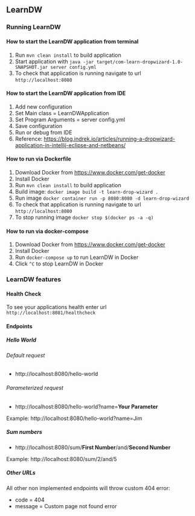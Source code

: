 ## LearnDW


### Running LearnDW


#### How to start the LearnDW application from terminal

1. Run `mvn clean install` to build application
1. Start application with `java -jar target/com-learn-dropwizard-1.0-SNAPSHOT.jar server config.yml`
1. To check that application is running navigate to url `http://localhost:8080`

#### How to start the LearnDW application from IDE

1. Add new configuration
1. Set Main class = LearnDWApplication
1. Set Program Arguments = server config.yml
1. Save configuration
1. Run or debug from IDE
1. Reference: https://blog.indrek.io/articles/running-a-dropwizard-application-in-intellij-eclipse-and-netbeans/

#### How to run via Dockerfile

1. Download Docker from https://www.docker.com/get-docker
1. Install Docker
1. Run `mvn clean install` to build application
1. Build image: `docker image build -t learn-drop-wizard .`
1. Run image `docker container run -p 8080:8080 -d learn-drop-wizard`
1. To check that application is running navigate to url `http://localhost:8080`
1. To stop running image `docker stop $(docker ps -a -q)`

#### How to run via docker-compose

1. Download Docker from https://www.docker.com/get-docker
1. Install Docker
1. Run `docker-compose up` to run LearnDW in Docker
1. Click `^C` to stop LearnDW in Docker

### LearnDW features

#### Health Check

To see your applications health enter url `http://localhost:8081/healthcheck`

#### Endpoints

##### Hello World
###### Default request
* http://localhost:8080/hello-world
###### Parameterized request
* http://localhost:8080/hello-world?name=__Your Parameter__

Example: http://localhost:8080/hello-world?name=Jim

##### Sum numbers
* http://localhost:8080/sum/__First Number__/and/__Second Number__

Example: http://localhost:8080/sum/2/and/5

##### Other URLs
All other non implemented endpoints will throw custom 404 error:
* code = 404
* message = Custom page not found error

